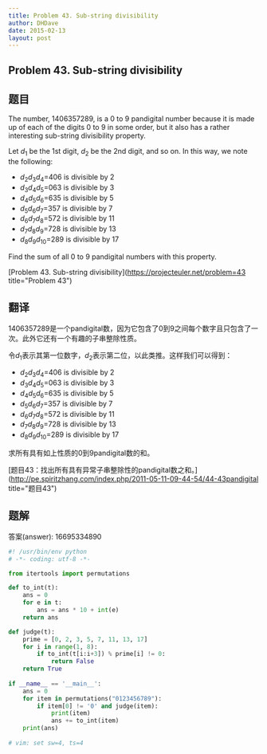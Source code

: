 ```yaml
---
title: Problem 43. Sub-string divisibility
author: DHDave
date: 2015-02-13
layout: post
---
```


Problem 43. Sub-string divisibility
------------------------------------

## 题目

The number, 1406357289, is a 0 to 9 pandigital number because it is made up of each of the digits 0 to 9 in some order, but it also has a rather interesting sub-string divisibility property.

Let <i>d</i><sub>1</sub> be the 1st digit, <i>d</i><sub>2</sub> be the 2nd digit, and so on. In this way, we note the following:

<ul>
<li><i>d</i><sub>2</sub><i>d</i><sub>3</sub><i>d</i><sub>4</sub>=406 is divisible by 2</li>
<li><i>d</i><sub>3</sub><i>d</i><sub>4</sub><i>d</i><sub>5</sub>=063 is divisible by 3</li>
<li><i>d</i><sub>4</sub><i>d</i><sub>5</sub><i>d</i><sub>6</sub>=635 is divisible by 5</li>
<li><i>d</i><sub>5</sub><i>d</i><sub>6</sub><i>d</i><sub>7</sub>=357 is divisible by 7</li>
<li><i>d</i><sub>6</sub><i>d</i><sub>7</sub><i>d</i><sub>8</sub>=572 is divisible by 11</li>
<li><i>d</i><sub>7</sub><i>d</i><sub>8</sub><i>d</i><sub>9</sub>=728 is divisible by 13</li>
<li><i>d</i><sub>8</sub><i>d</i><sub>9</sub><i>d</i><sub>10</sub>=289 is divisible by 17</li>
</ul>

Find the sum of all 0 to 9 pandigital numbers with this property.

[Problem 43. Sub-string divisibility](https://projecteuler.net/problem=43 title="Problem 43")

## 翻译

1406357289是一个pandigital数，因为它包含了0到9之间每个数字且只包含了一次。此外它还有一个有趣的子串整除性质。

令<i>d</i><sub>1</sub>表示其第一位数字，<i>d</i><sub>2</sub>表示第二位，以此类推。这样我们可以得到：

<ul>
<li><i>d</i><sub>2</sub><i>d</i><sub>3</sub><i>d</i><sub>4</sub>=406 is divisible by 2</li>
<li><i>d</i><sub>3</sub><i>d</i><sub>4</sub><i>d</i><sub>5</sub>=063 is divisible by 3</li>
<li><i>d</i><sub>4</sub><i>d</i><sub>5</sub><i>d</i><sub>6</sub>=635 is divisible by 5</li>
<li><i>d</i><sub>5</sub><i>d</i><sub>6</sub><i>d</i><sub>7</sub>=357 is divisible by 7</li>
<li><i>d</i><sub>6</sub><i>d</i><sub>7</sub><i>d</i><sub>8</sub>=572 is divisible by 11</li>
<li><i>d</i><sub>7</sub><i>d</i><sub>8</sub><i>d</i><sub>9</sub>=728 is divisible by 13</li>
<li><i>d</i><sub>8</sub><i>d</i><sub>9</sub><i>d</i><sub>10</sub>=289 is divisible by 17</li>
</ul>

求所有具有如上性质的0到9pandigital数的和。

[题目43：找出所有具有异常子串整除性的pandigital数之和。](http://pe.spiritzhang.com/index.php/2011-05-11-09-44-54/44-43pandigital title="题目43")

## 题解

答案(answer): 16695334890

```python
#! /usr/bin/env python
# -*- coding: utf-8 -*-

from itertools import permutations

def to_int(t):
    ans = 0
    for e in t:
        ans = ans * 10 + int(e)
    return ans

def judge(t):
    prime = [0, 2, 3, 5, 7, 11, 13, 17]
    for i in range(1, 8):
        if to_int(t[i:i+3]) % prime[i] != 0:
            return False
    return True
    
if __name__ == '__main__':
    ans = 0
    for item in permutations("0123456789"):
        if item[0] != '0' and judge(item):
            print(item)
            ans += to_int(item)
    print(ans)
    
# vim: set sw=4, ts=4
```
